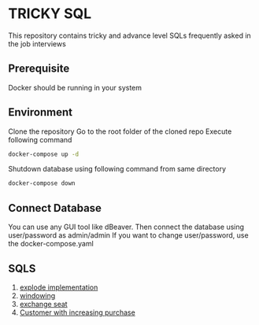 # TRICKY SQL

This repository contains tricky and advance level SQLs frequently asked in the job interviews

## Prerequisite

Docker should be running in your system

## Environment

Clone the repository
Go to the root folder of the cloned repo
Execute following command 

```bash
docker-compose up -d
```

Shutdown database using following command from same directory

```bash
docker-compose down
```

## Connect Database

You can use any GUI tool like dBeaver.
Then connect the database using user/password as admin/admin
If you want to change user/password, use the docker-compose.yaml


## SQLS

1. [explode implementation](SQLs/explode_demo.sql)
2. [windowing](SQLs/window_frame.md)
3. [exchange seat](SQLs/exchange_seat.md)
4. [Customer with increasing purchase](SQLs/CustomerWithIncreasingPurchase.md)


